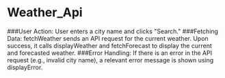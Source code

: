 # Weather_Api

###User Action: 
User enters a city name and clicks "Search."
###Fetching Data: 
fetchWeather sends an API request for the current weather. Upon success, it calls displayWeather and fetchForecast to display the current and forecasted weather.
###Error Handling: 
If there is an error in the API request (e.g., invalid city name), a relevant error message is shown using displayError.
